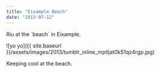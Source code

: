 ```yaml
---
title: "Eixample Beach"
date: "2013-07-12"
---
```


Riu at the ´beach´ in Eixample.

![yo yo]({{ site.baseurl }}/assets/images/2013/tumblr_inline_mptljat0k51qz4rgp.jpg)

Keeping cool at the beach.
